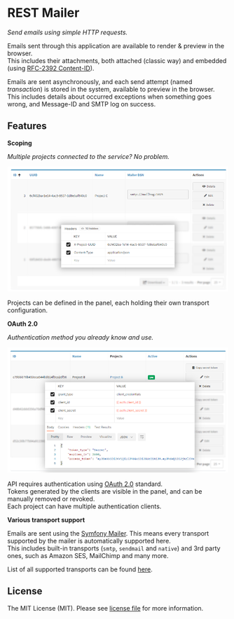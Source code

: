 # REST Mailer

_Send emails using simple HTTP requests._

Emails sent through this application are available to render & preview in the browser.   
This includes their attachments, both attached (classic way) and embedded (using [RFC-2392 Content-ID](https://datatracker.ietf.org/doc/html/rfc2392)).

Emails are sent asynchronously, and each send attempt (named _transaction_) is stored in the system, available to preview in the browser.  
This includes details about occurred exceptions when something goes wrong, and Message-ID and SMTP log on success.

## Features

**Scoping**

_Multiple projects connected to the service? No problem._

<img src="./doc/img/scoping.png">

Projects can be defined in the panel, each holding their own transport configuration.

**OAuth 2.0**

_Authentication method you already know and use._

<img src="./doc/img/oauth2.png">

API requires authentication using [OAuth 2.0](https://oauth.net/2/) standard.  
Tokens generated by the clients are visible in the panel, and can be manually removed or revoked.  
Each project can have multiple authentication clients.

**Various transport support**

Emails are sent using the [Symfony Mailer](https://symfony.com/doc/current/mailer.html). This means every transport supported by the mailer is automatically supported here.  
This includes built-in transports (`smtp`, `sendmail` and `native`) and 3rd party ones, such as Amazon SES, MailChimp and many more.

List of all supported transports can be found [here](https://symfony.com/doc/current/mailer.html#transport-setup).

## License

The MIT License (MIT). Please see [license file](LICENSE) for more information.
